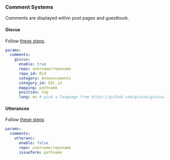 ### Comment Systems

Comments are displayed within post pages and guestbook.

#### Giscus

Follow [these steps](https://giscus.app/).

```yml
params:
  comments:
    giscus:
      enable: true
      repo: username/reponame
      repo_id: Rid
      category: Announcements
      category_id: DIC_id
      mapping: pathname
      position: top
      lang: en # pick a language from https://github.com/giscus/giscus/tree/main/locales
```

#### Utterances

Follow [these steps](https://utteranc.es/)

```yml
params:
  comments:
    utteranc:
      enable: false
      repo: username/reponame
      issueTerm: pathname
```

## 